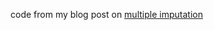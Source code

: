 code from my blog post on [multiple imputation](https://yasenov.com/2025/01/mutual-information-what-why-how-and-when/)
